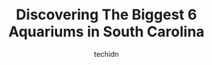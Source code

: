 ---
layout: ampstory
image: https://i0.wp.com/paketmu.com/wp-content/uploads/2023/06/elos-america-0-in-south-carolina-1686368519.jpeg?resize=640,853
author: techidn
featured: false
description: Explore the diverse Aquarium scene in South Carolina, home to an incredible selection of 6 establishments catering to every taste. Whether youre in search of iconic favorites or undiscovere
title: Discovering The Biggest 6 Aquariums in South Carolina
cover:
   title: Discovering The Biggest 6 Aquariums in South Carolina
   subtitle: RICKPATE
   background: https://paketmu.com/wp-content/uploads/2023/06/elos-america-0-in-south-carolina-1686368519.jpeg

pages: 
 - layout: thirds
   top: <h1>#1 Ripleys Aquarium of Myrtle Beach</h1>
   bottom: "<p>12/10 recommend!! To be honest, I didnt want to go. I wanted to go to the beach, but my husband and my 3y/o wanted to do the aquarium. I am SO glad we went!! It was amaz</p>"
   background: https://paketmu.com/wp-content/uploads/2023/06/elos-america-1-in-south-carolina-1686368525.jpeg
   backgroundblur: true
 - layout: thirds
   top: <h1>#2 South Carolina Aquarium</h1>
   bottom: "<p>Our two year old daughter is obsessed with aquariums, she will stay at one exhibit until she has seen every coming and going. We have taken her to them just about all ove</p>"
   background: https://paketmu.com/wp-content/uploads/2023/06/elos-america-2-in-south-carolina-1686368527.jpeg
   cta:
      link: https://paketmu.com/discovering-the-biggest-6-aquariums-in-south-carolina/
      text: Discovering The Biggest 6 Aquariums in South Carolina
 - layout: thirds
   top: <h1>#3 Aquarium Dive</h1>
   bottom: "<p>I loved the renovated aquarium space at the zoo. There are still a few exhibits that have been delayed, but it is wonderful for kids and adults.</p>"
   background: https://paketmu.com/wp-content/uploads/2023/06/elos-america-3-in-south-carolina-1686368528.jpeg
   cta:
      link: https://paketmu.com/discovering-the-biggest-6-aquariums-in-south-carolina/
      text: Discovering The Biggest 6 Aquariums in South Carolina
 - layout: thirds
   top: <h1>#4 Elos America</h1>
   bottom: "<p>151 Powell Rd, Columbia, SC 29203, United States</p>"
   background: https://images.unsplash.com/photo-1602536052359-ef94c21c5948?ixlib=rb-4.0.3&ixid=MnwxMjA3fDB8MHxwaG90by1wYWdlfHx8fGVufDB8fHx8&auto=format&fit=crop&w=640&h=853&q=80
   cta:
      link: https://paketmu.com/discovering-the-biggest-6-aquariums-in-south-carolina/
      text: Discovering The Biggest 6 Aquariums in South Carolina
 - layout: thirds
   top: <h1>#5 Sea Lion Landing</h1>
   bottom: "<p>500 Wildlife Pkwy, Columbia, SC 29210, United States</p>"
   background: https://images.unsplash.com/photo-1541356665065-22676f35dd40?ixlib=rb-4.0.3&ixid=MnwxMjA3fDB8MHxwaG90by1wYWdlfHx8fGVufDB8fHx8&auto=format&fit=crop&w=640&h=853&q=80
   cta:
      link: https://paketmu.com/discovering-the-biggest-6-aquariums-in-south-carolina/
      text: Discovering The Biggest 6 Aquariums in South Carolina
 - layout: thirds
   top: <h1>#6 Waterless Aquariums and More</h1>
   bottom: "<p>1670 Springdale Dr #106, Camden, SC 29020, United States</p>"
   background: https://images.unsplash.com/photo-1620421680010-0766ff230392?ixlib=rb-4.0.3&ixid=MnwxMjA3fDB8MHxwaG90by1wYWdlfHx8fGVufDB8fHx8&auto=format&fit=crop&w=640&h=853&q=80
   cta:
      link: https://paketmu.com/discovering-the-biggest-6-aquariums-in-south-carolina/
      text: Discovering The Biggest 6 Aquariums in South Carolina

 - layout: thirds
   middle: Continue reading...
   background: https://images.unsplash.com/photo-1533998839656-76f5e4b2bccb?ixlib=rb-4.0.3&ixid=MnwxMjA3fDB8MHxwaG90by1wYWdlfHx8fGVufDB8fHx8&auto=format&fit=crop&w=640&h=853&q=80
   cta:
      link: https://paketmu.com/discovering-the-biggest-6-aquariums-in-south-carolina/
      text: Discovering The Biggest 6 Aquariums in South Carolina
      
---